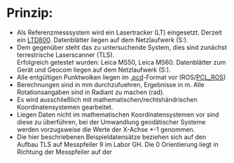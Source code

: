 # Prinzip:



* Als Referenzmesssystem wird ein Lasertracker (LT) eingesetzt. Derzeit ein [LTD800](https://w3.leica-geosystems.com/media/new/product_solution/Ref64_LTD700_800_Data_sheet.pdf). Datenblätter liegen auf dem Netzlaufwerk (S:).
* Dem gegenüber steht das zu untersuchende System, dies sind zunächst terrestrische Laserscanner (TLS).  
Erfolgreich getestet wurden: Leica MS50, Leica MS60. Datenblätter zum Gerät und Geocom liegen auf dem Netzlaufwerk (S:).
* Alle entgültigen Punktwolken liegen im [.pcd](https://pointclouds.org/documentation/tutorials/pcd_file_format.html#)-Format vor (ROS/[PCL_ROS](http://wiki.ros.org/pcl_ros))
* Berechnungen sind in mm durchzufuehren, Ergebnisse in m. Alle Rotationsangaben sind in Radiant zu machen (rad).
* Es wird ausschließlich mit mathematischen/rechtshändrischen Koordinatensystemen gearbeitet.
* Liegen Daten nicht im mathematischen Koordinatensystemen vor sind diese zu überführen, bei der Umwandlung geodätischer Systeme werden vorzugsweise die Werte der X-Achse \*-1 genommen. 
* Die hier beschriebenen Beispieldatensätze beziehen sich auf den Aufbau TLS auf Messpfeiler 9 im Labor GH. Die 0 Orientierung liegt in Richtung der Messpfeiler auf der 
